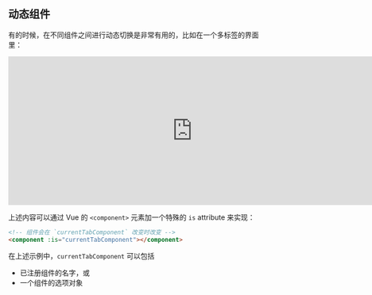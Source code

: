 ## 动态组件

有的时候，在不同组件之间进行动态切换是非常有用的，比如在一个多标签的界面里：

<iframe allowfullscreen="true" allowpaymentrequest="true" allowtransparency="true" class="cp_embed_iframe " frameborder="0" height="300" width="100%" name="cp_embed_6" scrolling="no" src="https://codepen.io/Vue/embed/oNXaoKy?height=300&amp;theme-id=39028&amp;default-tab=result&amp;user=Vue&amp;slug-hash=oNXaoKy&amp;editable=true&amp;pen-title=Component%20basics%3A%20dynamic%20components&amp;name=cp_embed_6" title="Component basics: dynamic components" loading="lazy" id="cp_embed_oNXaoKy" style="width: 740px; overflow: hidden; display: block;"></iframe>

上述内容可以通过 Vue 的 `<component>` 元素加一个特殊的 `is` attribute 来实现：

```html
<!-- 组件会在 `currentTabComponent` 改变时改变 -->
<component :is="currentTabComponent"></component>
```

在上述示例中，`currentTabComponent` 可以包括

- 已注册组件的名字，或
- 一个组件的选项对象